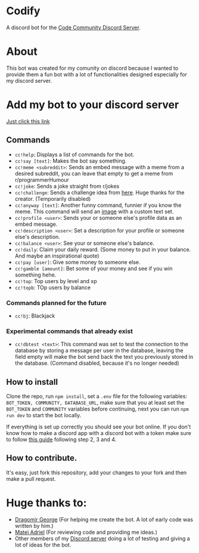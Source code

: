 # Codify
A discord bot for the [Code Community Discord Server](https://discord.gg/2JPhJxM).

# About

This bot was created for my comunity on discord because I wanted to provide them a fun bot with a lot of functionalities designed especially for my discord server.

# Add my bot to your discord server

[Just click this link](https://discordapp.com/api/oauth2/authorize?client_id=650637687451156481&permissions=8&scope=bot)

## Commands
- `cc!help`: Displays a list of commands for the bot.
- `cc!say [text]`: Makes the bot say something. 
- `cc!meme <subreddit>`: Sends an embed message with a meme from a desired subreddit, you can leave that empty to get a meme from r/programmerHumour
- `cc!joke`: Sends a joke straight from r/jokes
- `cc!challenge`: Sends a challenge idea from [here](https://seblague.github.io/ideagenerator/). Huge thanks for the creator. (Temporarily disabled)
- `cc!anyway [text]`: Another funny command, funnier if you know the meme. This command will send an [image](https://www.google.com/search?q=so+anyway+I+started+blasting&safe=active&rlz=1C1CHBF_enRO859RO859&sxsrf=ACYBGNTs8kLdA8mQSOFItc70BK3hMsQ_TQ:1576777514637&source=lnms&tbm=isch&sa=X&ved=2ahUKEwiR9Zj9ocLmAhXC-yoKHVBjD9IQ_AUoAXoECAoQAw&biw=1920&bih=937) with a custom text set.
- `cc!profile <user>`: Sends your or someone else's profile data as an embed message.
- `cc!description <user>`: Set a description for your profile or someone else's description. 
- `cc!balance <user>`: See your or someone else's balance.
- `cc!daily`: Claim your daily reward. (Some money to put in your balance. And maybe an inspirational quote)
- `cc!pay [user]`: Give some money to someone else.
- `cc!gamble [amount]`: Bet some of your money and see if you win something hehe.
- `cc!top`: Top users by level and xp
- `cc!topb`: TOp users by balance
### Commands planned for the future
- `cc!bj`: Blackjack
### Experimental commands that already exist
- `cc!dbtest <text>`: This command was set to test the connection to the database by storing a message per user in the database, leaving the field empty will make the bot send back the text you previously stored in the database. (Command disabled, because it's no longer needed)

## How to install

Clone the repo, run `npm install`, set a `.env` file for the following variables: `BOT_TOKEN, COMMUNITY, DATABASE_URL`, make sure that you at least set the `BOT_TOKEN` and `COMMUNITY` variables before continuing, next you can run `npm run dev` to start the bot locally.

If everything is set up correctly you should see your bot online. If you don't know how to make a discord app with a discord bot with a token make sure to follow [this guide](https://www.google.com/search?q=so+anyway+I+started+blasting&safe=active&rlz=1C1CHBF_enRO859RO859&sxsrf=ACYBGNTs8kLdA8mQSOFItc70BK3hMsQ_TQ:1576777514637&source=lnms&tbm=isch&sa=X&ved=2ahUKEwiR9Zj9ocLmAhXC-yoKHVBjD9IQ_AUoAXoECAoQAw&biw=1920&bih=937) following step 2, 3 and 4.

## How to contribute.

It's easy, just fork this repository, add your changes to your fork and then make a pull request.

# Huge thanks to:
- [Dragomir George](https://github.com/BlueGhostGH) (For helping me create the bot. A lot of early code was written by him.)
- [Matei Adriel](https://github.com/Mateiadrielrafael) (For reviewing code and providing me ideas.)
- Other members of my [Discord server](https://discord.gg/2JPhJxM) doing a lot of testing and giving a lot of ideas for the bot. 
